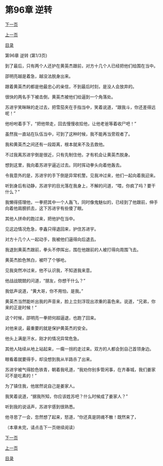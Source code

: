 <h1>第96章   逆转</h1>
            <div><p><a href="./0286_%E7%AC%AC96%E7%AB%A0_%E9%80%86%E8%BD%AC.md">下一页</a></p><p><a href="./0284_%E7%AC%AC95%E7%AB%A0_%E9%AC%BC%E9%9D%A2%E9%93%9C%E9%95%9C.md">上一页</a></p><p><a href="../">目录</a></p></div>
            <div><p>第96章   逆转 (第1/3页)</p><p>到了最后，只有两个人还护在黄英杰跟前，对方十几个人已经把他们给围在当中。</p><p>邵明亮越是着急，越没法脱身出来。</p><p>跟着黄英杰的都是他最忠心的亲信，不到最后时刻，是没人会放弃的。</p><p>很快的两名手下被击倒，黄英杰被他们给逼到一个角落处。</p><p>苏进宇笑眯眯的走过去，把雪茄夹在手指当中，笑着说道，“跟我斗，你还差得远呢！”</p><p>他吩咐着手下，“把他带走，回去慢慢收拾他，让他老爸等着收尸吧！”</p><p>虽然我一直站在队伍当中，可到了这种时候，我不能再当旁观者了。</p><p>我和黄英杰之间还有一段距离，根本就来不及去救他。</p><p>不过我离苏进宇倒是很近，只有先制住他，才有机会让黄英杰脱身。</p><p>想到这里，我向着苏进宇逼近过去。同时挥动拳头向着他轰去。</p><p>令我意外的是，苏进宇的手下倒是异常机警。见我冲过来，他们一起向着我迎来。</p><p>听到身后有动静，苏进宇的目光落在我身上，不解的问道，“喂，你疯了吗？要干什么？”</p><p>我懒得搭理他，一拳把其中一个人轰飞，同时像鬼魅似的，已经到了他跟前，伸手向着他肩膀抓去，这下苏进宇有些傻了眼。</p><p>其他人拼命的跑过来，把他护在当中。</p><p>见这边情况危急，李鑫只得退回来，护住苏进宇。</p><p>对方十几个人一起动手，我被他们逼得向后退去。</p><p>我退到黄英杰跟前，拳头不停挥出，围在他跟前的人被打得向周围飞去。</p><p>黄英杰脸色煞白，被吓了个够呛。</p><p>见我突然冲过来，他不认识我，不知道我来意。</p><p>他战战兢兢的问道，“朋友，你想干什么？”</p><p>我低声说道，“黄大哥，你不用怕，是我。”</p><p>黄英杰当然能听出我的声音来，脸上立刻浮现出浓重的喜色来。说道，“兄弟，你来的正是时候！”</p><p>这个时候，邵明亮一拳把何超逼退，也跑了回来。</p><p>对他来说，最重要的就是保护黄英杰的安全。</p><p>他头上满是汗水，刚才的情况异常危急。</p><p>其他人陆续从地上站起来，一瘸一拐的走过来。双方的人都会到自己首领身边。</p><p>眼看着就要得手，却没想到我从半路杀了出来。</p><p>苏进宇被气得脸色铁青，朝着我吼道，“我劝你别多管闲事，在齐春城，我们姜家可不是吃素的！”</p><p>为了镇住我，他居然说自己是姜家人。</p><p>我笑着说道，“据我所知，你应该姓苏吧？什么时候成了姜家人？”</p><p>听到我的说话声，苏进宇感到很熟悉。</p><p>他寻思了一会，忽然想了起来，怒道，“你还真是阴魂不散！既然来了，</p><p>（本章未完，请点击下一页继续阅读）</p></div>
            <div><p><a href="./0286_%E7%AC%AC96%E7%AB%A0_%E9%80%86%E8%BD%AC.md">下一页</a></p><p><a href="./0284_%E7%AC%AC95%E7%AB%A0_%E9%AC%BC%E9%9D%A2%E9%93%9C%E9%95%9C.md">上一页</a></p><p><a href="../">目录</a></p></div>